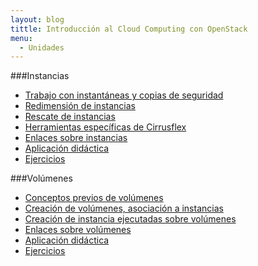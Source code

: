 ```yaml
---
layout: blog
tittle: Introducción al Cloud Computing con OpenStack
menu:
  - Unidades
---
```


###Instancias 

* [Trabajo con instantáneas y copias de seguridad](instantaneas)
* [Redimensión de instancias](redimension)
* [Rescate de instancias](rescate)
* [Herramientas específicas de Cirrusflex](cirrusflex-tools)
* [Enlaces sobre instancias](enlaces)
* [Aplicación didáctica](aula2)
* [Ejercicios](ejercicios2)

###Volúmenes

* [Conceptos previos de volúmenes](../u3/conceptos_previos)
* [Creación de volúmenes, asociación a instancias](../u3/volumen)
* [Creación de instancia ejecutadas sobre volúmenes](../u3/instancias_volumen)
* [Enlaces sobre volúmenes](../u3/enlaces)
* [Aplicación didáctica](../u3/aula)
* [Ejercicios](../u3/ejercicios)

